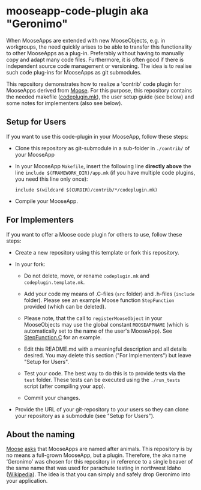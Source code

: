 # mooseapp-code-plugin aka "Geronimo"

When MooseApps are extended with new MooseObjects, e.g. in workgroups, the need quickly arises to be able to transfer this functionality to other MooseApps as a plug-in. Preferably without having to manually copy and adapt many code files. Furthermore, it is often good if there is independent source code management or versioning. The idea is to realise such code plug-ins for MooseApps as git submodules.

This repository demonstrates how to realize a 'contrib' code plugin for MooseApps derived from [Moose](https://mooseframework.inl.gov).
For this purpose, this repository contains the needed makefile ([codeplugin.mk](codeplugin.mk)), the user setup guide (see below) and some notes for implementers (also see below).


## Setup for Users

If you want to use this code-plugin in your MooseApp, follow these steps:

- Clone this repository as git-submodule in a sub-folder in `./contrib/` of your MooseApp

- In your MooseApp `Makefile`, insert the following line **directly above** the line `include $(FRAMEWORK_DIR)/app.mk` (if you have multiple code plugins, you need this line only once):
  ```
  include $(wildcard $(CURDIR)/contrib/*/codeplugin.mk)
  ```

- Compile your MooseApp.


## For Implementers

If you want to offer a Moose code plugin for others to use, follow these steps:

- Create a new repository using this template or fork this repository.

- In your fork:

  - Do not delete, move, or rename `codeplugin.mk` and `codeplugin.template.mk`.

  - Add your code my means of .C-files (`src` folder) and .h-files (`include` folder). Please see an example Moose function `StepFunction` provided (which can be deleted).

  - Please note, that the call to `registerMooseObject` in your MooseObjects may use the global constant `MOOSEAPPNAME` (which is automatically set to the name of the user's MooseApp). See [StepFunction.C](src/StepFunction.C) for an example.

  - Edit this README.md with a meaningful description and all details desired. You may delete this section ("For Implementers") but leave "Setup for Users".

  - Test your code. The best way to do this is to provide tests via the `test` folder. These tests can be executed using the `./run_tests` script (after compiling your app).

  - Commit your changes.

- Provide the URL of your git-repository to your users so they can clone your repository as a submodule (see "Setup for Users").


## About the naming

[Moose](https://mooseframework.inl.gov) [asks](https://mooseframework.inl.gov/getting_started/new_users.html) that MooseApps are named after animals. This repository is by no means a full-grown MooseApp, but a plugin. Therefore, the aka name ‘Geronimo’ was chosen for this repository in reference to a single beaver of the same name that was used for parachute testing in northwest Idaho ([Wikipedia](https://en.wikipedia.org/wiki/Beaver_drop)). The idea is that you can simply and safely drop Geronimo into your application.
